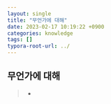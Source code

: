 ```yaml
---
layout: single
title: "무언가에 대해"
date: 2023-02-17 10:19:22 +0900
categories: knowledge
tags: []
typora-root-url: ../
---
```


## 무언가에 대해
> - 

<br>

## 

